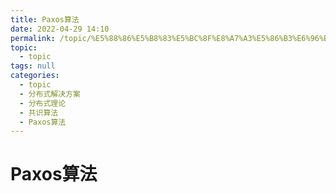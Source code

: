 ```yaml
---
title: Paxos算法
date: 2022-04-29 14:10
permalink: /topic/%E5%88%86%E5%B8%83%E5%BC%8F%E8%A7%A3%E5%86%B3%E6%96%B9%E6%A1%88/%E5%88%86%E5%B8%83%E5%BC%8F%E7%90%86%E8%AE%BA/%E5%85%B1%E8%AF%86%E7%AE%97%E6%B3%95/Paxos%E7%AE%97%E6%B3%95
topic: 
  - topic
tags: null
categories: 
  - topic
  - 分布式解决方案
  - 分布式理论
  - 共识算法
  - Paxos算法
---
```

# Paxos算法

‍
